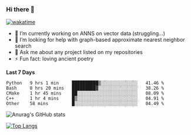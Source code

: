 ### Hi there 👋

[![wakatime](https://wakatime.com/badge/user/8906da98-c623-4aff-ac00-99cb42e09b38.svg)](https://wakatime.com/@8906da98-c623-4aff-ac00-99cb42e09b38)

- 🔭 I’m currently working on ANNS on vector data (struggling...)
- 🤔 I’m looking for help with graph-based approximate nearest neighbor search
- 💬 Ask me about any project listed on my repositories
- ⚡ Fun fact: loving ancient poetry


**Last 7 Days**
<!--START_SECTION:waka-->

```text
Python   9 hrs 1 min     ██████████▒░░░░░░░░░░░░░░   41.46 %
Bash     8 hrs 20 mins   █████████▓░░░░░░░░░░░░░░░   38.26 %
CMake    1 hr 45 mins    ██░░░░░░░░░░░░░░░░░░░░░░░   08.09 %
C++      1 hr 4 mins     █▒░░░░░░░░░░░░░░░░░░░░░░░   04.91 %
Other    58 mins         █░░░░░░░░░░░░░░░░░░░░░░░░   04.49 %
```

<!--END_SECTION:waka-->

![Anurag's GitHub stats](https://github-readme-stats.vercel.app/api?username=matchyc&count_private=true&show_icons=true&theme=vue)

[![Top Langs](https://github-readme-stats.vercel.app/api/top-langs/?username=matchyc&langs_count=4&&hide=perl,raku,html,javascript,shell,roff,prolog)](https://github.com/anuraghazra/github-readme-stats)
